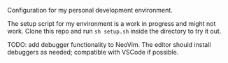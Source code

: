 Configuration for my personal development environment.

The setup script for my environment is a work in progress and might not work. Clone this repo and run `sh setup.sh` inside the directory to try it out.

TODO: add debugger functionality to NeoVim. The editor should install debuggers as needed; compatible with VSCode if possible.
